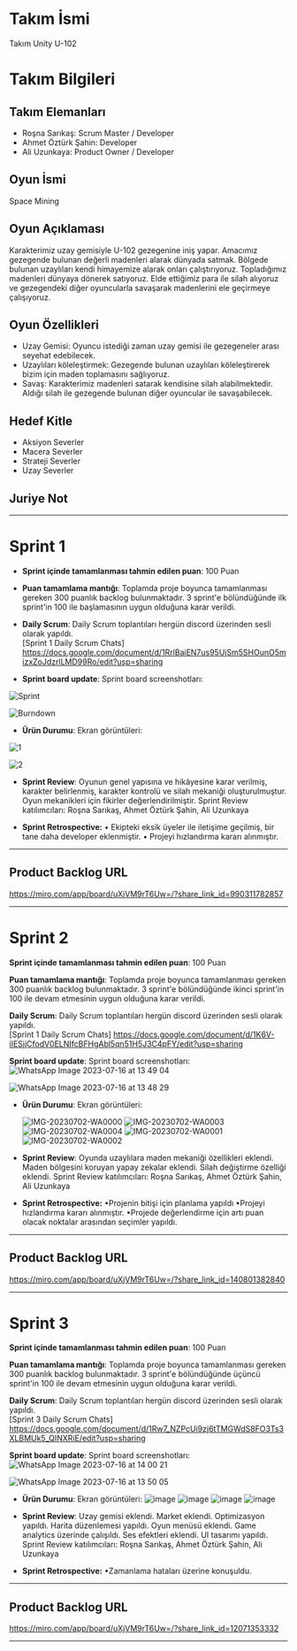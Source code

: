# **Takım İsmi**

Takım Unity U-102

# Takım Bilgileri

## Takım Elemanları
- Roşna Sarıkaş: Scrum Master / Developer
- Ahmet Öztürk Şahin: Developer
- Ali Uzunkaya: Product Owner / Developer

## Oyun İsmi

Space Mining


## Oyun Açıklaması

Karakterimiz uzay gemisiyle U-102 gezegenine iniş yapar. Amacımız gezegende bulunan değerli madenleri alarak dünyada satmak. Bölgede bulunan uzaylıları kendi himayemize alarak onları çalıştırıyoruz. Topladığımız madenleri dünyaya dönerek satıyoruz. Elde ettiğimiz para ile silah alıyoruz ve gezegendeki diğer oyuncularla savaşarak madenlerini ele geçirmeye çalışıyoruz.


## Oyun Özellikleri

- Uzay Gemisi: Oyuncu istediği zaman uzay gemisi ile gezegeneler arası seyehat edebilecek.
- Uzaylıları köleleştirmek: Gezegende bulunan uzaylıları köleleştirerek bizim için maden toplamasını sağlıyoruz.
- Savaş: Karakterimiz madenleri satarak kendisine silah alabilmektedir. Aldığı silah ile gezegende bulunan diğer oyuncular ile savaşabilecek.

## Hedef Kitle

- Aksiyon Severler
- Macera Severler
- Strateji Severler
- Uzay Severler

## Juriye Not




---

# Sprint 1

- **Sprint içinde tamamlanması tahmin edilen puan**: 100 Puan


- **Puan tamamlama mantığı**: Toplamda proje boyunca tamamlanması gereken 300 puanlık backlog bulunmaktadır. 3 sprint'e bölündüğünde ilk sprint'in 100 ile başlamasının uygun olduğuna karar verildi.


- **Daily Scrum**: Daily Scrum toplantıları hergün discord üzerinden sesli olarak yapıldı.  
  [Sprint 1 Daily Scrum Chats]
  https://docs.google.com/document/d/1RrlBaiEN7us95UjSm5SHOunO5mizxZoJdzrlLMD99Ro/edit?usp=sharing

- **Sprint board update**: Sprint board screenshotları:
  
![Sprint](https://github.com/ahmetsahn/OyunVeUygulamaAkademisiU102/assets/83590669/049dcca5-ba62-4657-84ee-7a8cdb49d6cf)

![Burndown](https://github.com/ahmetsahn/OyunVeUygulamaAkademisiU102/assets/83590669/8e1457ba-e61d-4684-abac-1dc13a602499)




- **Ürün Durumu**: Ekran görüntüleri:

 ![1](https://github.com/ahmetsahn/OyunVeUygulamaAkademisiU102/assets/83590669/5c4608b1-8aac-4358-946e-fe5fa4a9e8c6)
 
 ![2](https://github.com/ahmetsahn/OyunVeUygulamaAkademisiU102/assets/83590669/255f9d6a-5f93-4493-b6ef-8a679cfe365c)

- **Sprint Review**: 
Oyunun genel yapısına ve hikâyesine karar verilmiş, karakter belirlenmiş, karakter kontrolü ve silah mekaniği oluşturulmuştur. Oyun mekanikleri için fikirler değerlendirilmiştir. Sprint Review katılımcıları: Roşna Sarıkaş, Ahmet Öztürk Şahin, Ali Uzunkaya

- **Sprint Retrospective:**
  •    Ekipteki eksik üyeler ile iletişime geçilmiş, bir tane daha developer eklenmiştir.
  •    Projeyi hızlandırma kararı alınmıştır.
 
---

## Product Backlog URL

https://miro.com/app/board/uXjVM9rT6Uw=/?share_link_id=990311782857

---

# Sprint 2

**Sprint içinde tamamlanması tahmin edilen puan**: 100 Puan


**Puan tamamlama mantığı**: Toplamda proje boyunca tamamlanması gereken 300 puanlık backlog bulunmaktadır. 3 sprint'e bölündüğünde ikinci sprint'in 100 ile devam etmesinin uygun olduğuna karar verildi.


**Daily Scrum**: Daily Scrum toplantıları hergün discord üzerinden sesli olarak yapıldı.  
  [Sprint 1 Daily Scrum Chats] https://docs.google.com/document/d/1K6V-iIESjjCfodV0ELNIfcBFHgAbl5qn51H5J3C4pFY/edit?usp=sharing 
 

  **Sprint board update**: Sprint board screenshotları:
  ![WhatsApp Image 2023-07-16 at 13 49 04](https://github.com/ahmetsahn/OyunVeUygulamaAkademisiU102/assets/65602878/01ed06e7-380f-41eb-9e17-ec41ac32ff9b)

![WhatsApp Image 2023-07-16 at 13 48 29](https://github.com/ahmetsahn/OyunVeUygulamaAkademisiU102/assets/65602878/539ed8a5-edb6-4320-968a-35b87d09db03)

  

- **Ürün Durumu**: Ekran görüntüleri:

  ![IMG-20230702-WA0000](https://github.com/AliUzunkaya/Deneme/assets/121873745/1b4f13be-e193-42df-a87f-dc3e856cd6c6)
![IMG-20230702-WA0003](https://github.com/AliUzunkaya/Deneme/assets/121873745/8d025f22-0f13-4c45-a4e6-c780b0306a90)
![IMG-20230702-WA0004](https://github.com/AliUzunkaya/Deneme/assets/121873745/584c4214-5a13-4adf-b6df-29dfd5f8ec17)
![IMG-20230702-WA0001](https://github.com/AliUzunkaya/Deneme/assets/121873745/944b3ebe-279e-442b-8bb2-1b2f76b188ed)
![IMG-20230702-WA0002](https://github.com/AliUzunkaya/Deneme/assets/121873745/a1954854-3696-4564-87bb-00c4e10c55b6)
 


- **Sprint Review**: 
Oyunda uzaylılara maden mekaniği özellikleri eklendi.
Maden bölgesini koruyan yapay zekalar eklendi.
Silah değiştirme özelliği eklendi.
Sprint Review katılımcıları: Roşna Sarıkaş, Ahmet Öztürk Şahin, Ali Uzunkaya


- **Sprint Retrospective:**
  •Projenin bitişi için planlama yapıldı
  •Projeyi hızlandırma kararı alınmıştır.
  •Projede değerlendirme için artı puan olacak noktalar arasından seçimler yapıldı.
 
---

## Product Backlog URL

https://miro.com/app/board/uXjVM9rT6Uw=/?share_link_id=140801382840

---

# Sprint 3

**Sprint içinde tamamlanması tahmin edilen puan**: 100 Puan


**Puan tamamlama mantığı**: Toplamda proje boyunca tamamlanması gereken 300 puanlık backlog bulunmaktadır. 3 sprint'e bölündüğünde üçüncü sprint'in 100 ile devam etmesinin uygun olduğuna karar verildi.


**Daily Scrum**: Daily Scrum toplantıları hergün discord üzerinden sesli olarak yapıldı.  
  [Sprint 3 Daily Scrum Chats] https://docs.google.com/document/d/1Rw7_NZPcUi9zj6tTMGWdS8FO3Ts3XLBMUk5_QINXRiE/edit?usp=sharing

**Sprint board update**: Sprint board screenshotları:
![WhatsApp Image 2023-07-16 at 14 00 21](https://github.com/ahmetsahn/OyunVeUygulamaAkademisiU102/assets/65602878/23de9efb-5264-474c-b4e3-02ead68227e1)

![WhatsApp Image 2023-07-16 at 13 50 05](https://github.com/ahmetsahn/OyunVeUygulamaAkademisiU102/assets/65602878/a9cea7de-2ce2-4023-8ffb-0a1a13e2f1e9)

  
- **Ürün Durumu**: Ekran görüntüleri:
![image](https://github.com/ahmetsahn/OyunVeUygulamaAkademisiU102/assets/65602878/7b0e8ada-165c-4714-880b-0e4476f884b8)
![image](https://github.com/ahmetsahn/OyunVeUygulamaAkademisiU102/assets/65602878/a7cdf7a8-a185-4c3d-9a2f-7e3ce77f6ba7)
![image](https://github.com/ahmetsahn/OyunVeUygulamaAkademisiU102/assets/65602878/6328b0e1-f8fc-4ab3-80fe-dad88303b6b2)
![image](https://github.com/ahmetsahn/OyunVeUygulamaAkademisiU102/assets/65602878/d20238f5-93a8-4c82-8eb6-af18b78b914e)



 
- **Sprint Review**: 
Uzay gemisi eklendi.
Market eklendi.
Optimizasyon yapıldı.
Harita düzenlemesi yapıldı.
Oyun menüsü eklendi.
Game analytics üzerinde çalışıldı.
Ses efektleri eklendi.
UI tasarımı yapıldı.
Sprint Review katılımcıları: Roşna Sarıkaş, Ahmet Öztürk Şahin, Ali Uzunkaya


- **Sprint Retrospective:**
  •Zamanlama hataları üzerine konuşuldu.
 
---

## Product Backlog URL

https://miro.com/app/board/uXjVM9rT6Uw=/?share_link_id=12071353332

---
